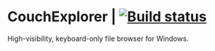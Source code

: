 # CouchExplorer | [![Build status](https://ci.appveyor.com/api/projects/status/m747agc335rg8iqj?svg=true)](https://ci.appveyor.com/project/esond/couchexplorer)

High-visibility, keyboard-only file browser for Windows.
